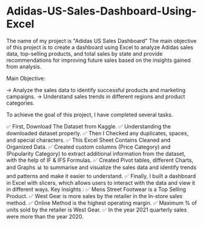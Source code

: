 # Adidas-US-Sales-Dashboard-Using-Excel
The name of my project is "Adidas US Sales Dashboard" The main objective of this project is to create a dashboard using Excel to analyze Adidas sales data, top-selling products, and total sales by state and provide recommendations for improving future sales based on the insights gained from analysis.

Main Objective:

-> Analyze the sales data to identify successful products and marketing campaigns.
-> Understand sales trends in different regions and product categories.

To achieve the goal of this project, I have completed several tasks.

✅ First, Download The Dataset from Kaggle.
✅ Understanding the downloaded dataset properly.
✅ Then I Checked any duplicates, spaces, and special characters.
✅ This Excel Sheet Contains Cleaned and Organized Data.
✅ Created custom columns (Price Category) and (Popularity Category) to extract additional information from the dataset, with the help of IF & IFS Formulas.
✅ Created Pivot tables, different Charts, and Graphs 📊 to summarise and visualize the sales data and identify trends and patterns and make it easier to understand.
✅ Finally, I built a dashboard in Excel with slicers, which allows users to interact with the data and view it in different ways.
 Key insights :
✅ Mens Street Footwear is a Top Selling Product.
✅ West Gear is more sales by the retailer in the In-store sales method.
✅ Online Method is the highest operating margin.
✅ Maximum % of units sold by the retailer is West Gear.
✅ In the year 2021 quarterly sales were more than the year 2020.
